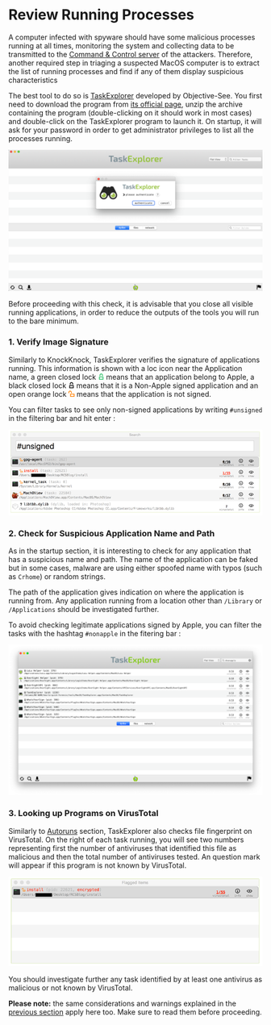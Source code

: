 # Review Running Processes

A computer infected with spyware should have some malicious processes running at all times, monitoring the system and collecting data to be transmitted to the [Command & Control server](https://securitywithoutborders.org/resources/digital-security-glossary.html#cnc) of the attackers. Therefore, another required step in triaging a suspected MacOS computer is to extract the list of running processes and find if any of them display suspicious characteristics

The best tool to do so is [TaskExplorer](https://objective-see.com/products/taskexplorer.html) developed by Objective-See. You first need to download the program from [its official page](https://objective-see.com/products/taskexplorer.html), unzip the archive containing the program (double-clicking on it should work in most cases) and double-click on the TaskExplorer program to launch it. On startup, it will ask for your password in order to get administrator privileges to list all the processes running.

![](../.gitbook/assets/taskexplorer3.png)

Before proceeding with this check, it is advisable that you close all visible running applications, in order to reduce the outputs of the tools you will run to the bare minimum.

### 1. Verify Image Signature

Similarly to KnockKnock, TaskExplorer verifies the signature of applications running. This information is shown with a loc icon near the Application name, a green closed lock ![](../.gitbook/assets/signedApple.png) means that an application belong to Apple, a black closed lock ![](../.gitbook/assets/signed.png) means that it is a Non-Apple signed application and an open orange lock ![](../.gitbook/assets/unsigned.png) means that the application is not signed.

You can filter tasks to see only non-signed applications by writing `#unsigned` in the filtering bar and hit enter :

![](../.gitbook/assets/taskexplorer2.png)

### 2. Check for Suspicious Application Name and Path

As in the startup section, it is interesting to check for any application that has a suspicious name and path. The name of the application can be faked but in some cases, malware are using either spoofed name with typos (such as `Crhome`) or random strings.

The path of the application gives indication on where the application is running from. Any application running from a location other than `/Library` or `/Applications` should be investigated further.

To avoid checking legitimate applications signed by Apple, you can filter the tasks with the hashtag `#nonapple` in the fitering bar :

![](../.gitbook/assets/taskexplorer4.png)

### 3. Looking up Programs on VirusTotal

Similarly to [Autoruns](autoruns.md) section, TaskExplorer also checks file fingerprint on VirusTotal. On the right of each task running, you will see two numbers representing first the number of antiviruses that identified this file as malicious and then the total number of antiviruses tested. An question mark will appear if this program is not known by VirusTotal.

![](../.gitbook/assets/taskexplorer1.png)

You should investigate further any task identified by at least one antivirus as malicious or not known by VirusTotal.

**Please note:** the same considerations and warnings explained in the [previous section](autoruns.md) apply here too. Make sure to read them before proceeding.
